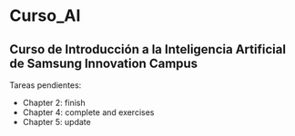 # Curso_AI

## Curso de Introducción a la Inteligencia Artificial de Samsung Innovation Campus

Tareas pendientes:
 - Chapter 2: finish
 - Chapter 4: complete and exercises
 - Chapter 5: update
